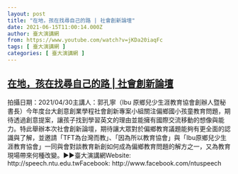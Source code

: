 ```yaml
---
layout: post
title: "在地，孩在找尋自己的路 | 社會創新論壇"
date: 2021-06-15T11:00:14.000Z
author: 臺大演講網
from: https://www.youtube.com/watch?v=jKDa20iaqFc
tags: [ 臺大演講網 ]
categories: [ 臺大演講網 ]
---
```

<!--1623754814000-->
[在地，孩在找尋自己的路 | 社會創新論壇](https://www.youtube.com/watch?v=jKDa20iaqFc)
------

<div>
拍攝日期：2021/04/30主講人：郭孔寧（Ibu 原鄉兒少生涯教育協會創辦人暨秘書長）今年度台大創意創業學程社會創新專案小組關注偏鄉國小孩童教育問題，期待透過創意提案，讓孩子找到學習英文的理由並能擁有國際交流移動的想像與能力。特此舉辦本次社會創新論壇，期待讓大眾對於偏鄉教育議題能夠有更全面的認識與了解，並邀請「TFT為台灣而教」、「因為所以教育協會」與「Ibu原鄉兒少生涯教育協會」一同與會對談教育新創如何成為偏鄉教育問題的解方之一，又為教育現場帶來何種改變。►►臺大演講網Website: http://speech.ntu.edu.twFacebook: http://www.facebook.com/ntuspeech
</div>
